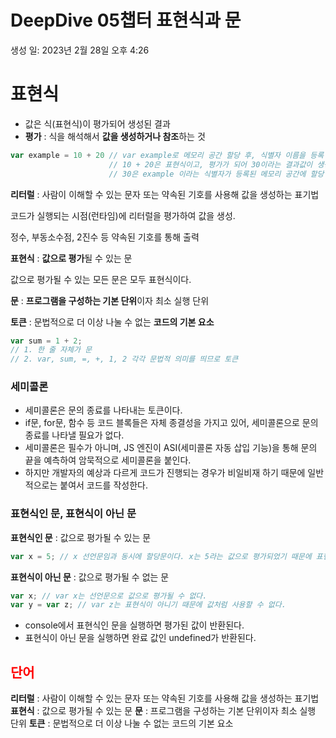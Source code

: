 # DeepDive 05챕터 표현식과 문

생성 일: 2023년 2월 28일 오후 4:26

# 표현식

- 값은 식(표현식)이 평가되어 생성된 결과
- **평가** : 식을 해석해서 **값을 생성하거나 참조**하는 것

```jsx
var example = 10 + 20 // var example로 메모리 공간 할당 후, 식별자 이름을 등록
                      // 10 + 20은 표현식이고, 평가가 되어 30이라는 결과값이 생성
                      // 30은 example 이라는 식별자가 등록된 메모리 공간에 할당
```

**리터럴** : 사람이 이해할 수 있는 문자 또는 약속된 기호를 사용해 값을 생성하는 표기법

코드가 실행되는 시점(런타임)에 리터럴을 평가하여 값을 생성.

정수, 부동소수점, 2진수 등 약속된 기호를 통해 출력

**표현식** : **값으로 평가**될 수 있는 문

값으로 평가될 수 있는 모든 문은 모두 표현식이다.

**문** : **프로그램을 구성하는 기본 단위**이자 최소 실행 단위

**토큰** : 문법적으로 더 이상 나눌 수 없는 **코드의 기본 요소**

```jsx
var sum = 1 + 2;
// 1. 한 줄 자체가 문
// 2. var, sum, =, +, 1, 2 각각 문법적 의미를 띄므로 토큰
```

### 세미콜론

- 세미콜론은 문의 종료를 나타내는 토큰이다.
- if문, for문, 함수 등 코드 블록들은 자체 종결성을 가지고 있어, 세미콜론으로 문의 종료를 나타낼 필요가 없다.
- 세미콜론은 필수가 아니며, JS 엔진이 ASI(세미콜론 자동 삽입 기능)을 통해 문의 끝을 예측하여 암묵적으로 세미콜론을 붙인다.
- 하지만 개발자의 예상과 다르게 코드가 진행되는 경우가 비일비재 하기 때문에 일반적으로는 붙여서 코드를 작성한다.

### 표현식인 문, 표현식이 아닌 문

**표현식인 문** : 값으로 평가될 수 있는 문

```jsx
var x = 5; // x 선언문임과 동시에 할당문이다. x는 5라는 값으로 평가되었기 때문에 표현식인 문이다.
```

**표현식이 아닌 문** : 값으로 평가될 수 없는 문

```jsx
var x; // var x는 선언문으로 값으로 평가될 수 없다.
var y = var z; // var z는 표현식이 아니기 때문에 값처럼 사용할 수 없다.
```

- console에서 표현식인 문을 실행하면 평가된 값이 반환된다.
- 표현식이 아닌 문을 실행하면 완료 값인 undefined가 반환된다.

## <span style="color: red">단어</span>

**리터럴** : 사람이 이해할 수 있는 문자 또는 약속된 기호를 사용해 값을 생성하는 표기법
**표현식** : 값으로 평가될 수 있는 문
**문** : 프로그램을 구성하는 기본 단위이자 최소 실행 단위
**토큰** : 문법적으로 더 이상 나눌 수 없는 코드의 기본 요소
